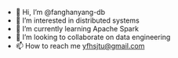- 👋 Hi, I’m @fanghanyang-db
- 👀 I’m interested in distributed systems
- 🌱 I’m currently learning Apache Spark
- 💞️ I’m looking to collaborate on data engineering
- 📫 How to reach me yfhsjtu@gmail.com

<!---
fanghanyang-db/fanghanyang-db is a ✨ special ✨ repository because its `README.md` (this file) appears on your GitHub profile.
You can click the Preview link to take a look at your changes.
--->
